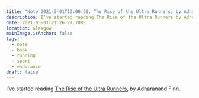 ```yaml
---
title: "Note 2021-3-01T13:00:50: The Rise of the Ultra Runners, by Adharanand Finn"
description: I’ve started reading The Rise of the Ultra Runners by Adharanand Finn
date: 2021-03-01T21:26:27.708Z
location: Glasgow
mainImage.isAnchor: false
tags:
  - note
  - book
  - running
  - sport
  - endurance
draft: false
---
```

I’ve started reading [The Rise of the Ultra Runners](https://uk.bookshop.org/a/4340/9781783351336), by Adharanand Finn.

